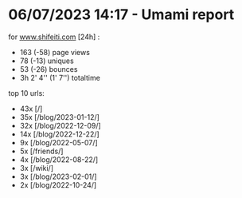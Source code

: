 # 06/07/2023 14:17 - Umami report
for www.shifeiti.com [24h] :

 - 163 (-58) page views
 - 78 (-13) uniques
 - 53 (-26) bounces
 - 3h 2' 4'' (1' 7'') totaltime


top 10 urls:
 - 43x [/]
 - 35x [/blog/2023-01-12/]
 - 32x [/blog/2022-12-09/]
 - 14x [/blog/2022-12-22/]
 - 9x [/blog/2022-05-07/]
 - 5x [/friends/]
 - 4x [/blog/2022-08-22/]
 - 3x [/wiki/]
 - 3x [/blog/2023-02-01/]
 - 2x [/blog/2022-10-24/]


